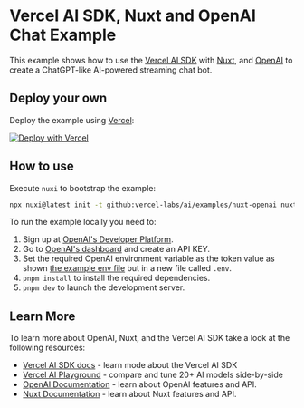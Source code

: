 # Vercel AI SDK, Nuxt and OpenAI Chat Example

This example shows how to use the [Vercel AI SDK](https://sdk.vercel.ai/docs) with [Nuxt](https://nuxt.com/), and [OpenAI](https://openai.com) to create a ChatGPT-like AI-powered streaming chat bot.

## Deploy your own

Deploy the example using [Vercel](https://vercel.com?utm_source=github&utm_medium=readme&utm_campaign=ai-sdk-example):

[![Deploy with Vercel](https://vercel.com/button)](https://vercel.com/new/clone?repository-url=https%3A%2F%2Fgithub.com%2Fvercel-labs%2Fai%2Ftree%2Fmain%2Fexamples%2Fnuxt-openai&env=NUXT_OPENAI_API_KEY&envDescription=OpenAI%20API%20Key&envLink=https%3A%2F%2Fplatform.openai.com%2Faccount%2Fapi-keys&project-name=ai-chat&repository-name=nuxt-ai-chat)

## How to use

Execute `nuxi` to bootstrap the example:

```bash
npx nuxi@latest init -t github:vercel-labs/ai/examples/nuxt-openai nuxt-openai
```

To run the example locally you need to:

1. Sign up at [OpenAI's Developer Platform](https://platform.openai.com/signup).
2. Go to [OpenAI's dashboard](https://platform.openai.com/account/api-keys) and create an API KEY.
3. Set the required OpenAI environment variable as the token value as shown [the example env file](./.env.example) but in a new file called `.env`.
4. `pnpm install` to install the required dependencies.
5. `pnpm dev` to launch the development server.

## Learn More

To learn more about OpenAI, Nuxt, and the Vercel AI SDK take a look at the following resources:

- [Vercel AI SDK docs](https://sdk.vercel.ai/docs) - learn mode about the Vercel AI SDK
- [Vercel AI Playground](https://play.vercel.ai) - compare and tune 20+ AI models side-by-side
- [OpenAI Documentation](https://platform.openai.com/docs) - learn about OpenAI features and API.
- [Nuxt Documentation](https://nuxt.com/docs) - learn about Nuxt features and API.
